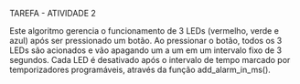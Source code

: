 TAREFA - ATIVIDADE 2

Este algoritmo gerencia o funcionamento de 3 LEDs (vermelho, verde e azul) após ser pressionado um botão.
Ao pressionar o botão, todos os 3 LEDs são acionados e vão apagando um a um em um intervalo fixo de 3 segundos.
Cada LED é desativado após o intervalo de tempo marcado por temporizadores programáveis, através da função add_alarm_in_ms().
